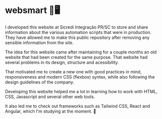 # websmart :robot::desktop_computer:

I developed this website at Sicredi Integração PR/SC to store and share information about the various automation scripts that were in production. They have allowed me to make this public repository after removing any sensible information from the site.

The idea for this website came after maintaining for a couple months an old website that had been created for the same purpose. That website had several problems in its design, structure and acessibility. 

That motivated me to create a new one with good practices in mind, responsiveness and modern CSS (flexbox) syntax, while also following the design guidelines of the company. 

Developing this website helped me a lot in learning how to work with HTML, CSS, Javascript and several other web tools. 

It also led me to check out frameworks such as Tailwind CSS, React and Angular, which I'm studying at the moment. :saxophone: 

